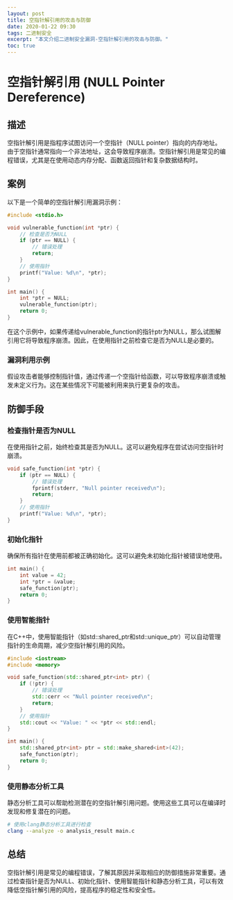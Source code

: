 ```yaml
---
layout: post
title: 空指针解引用的攻击与防御
date: 2020-01-22 09:30
tags: 二进制安全
excerpt: "本文介绍二进制安全漏洞-空指针解引用的攻击与防御。"
toc: true
---	
```

# 空指针解引用 (NULL Pointer Dereference) 

## 描述

空指针解引用是指程序试图访问一个空指针（NULL pointer）指向的内存地址。由于空指针通常指向一个非法地址，这会导致程序崩溃。空指针解引用是常见的编程错误，尤其是在使用动态内存分配、函数返回指针和复杂数据结构时。

## 案例
以下是一个简单的空指针解引用漏洞示例：

```c
#include <stdio.h>

void vulnerable_function(int *ptr) {
    // 检查是否为NULL
    if (ptr == NULL) {
        // 错误处理
        return;
    }
    // 使用指针
    printf("Value: %d\n", *ptr);
}

int main() {
    int *ptr = NULL;
    vulnerable_function(ptr);
    return 0;
}
```

在这个示例中，如果传递给vulnerable_function的指针ptr为NULL，那么试图解引用它将导致程序崩溃。因此，在使用指针之前检查它是否为NULL是必要的。

### 漏洞利用示例

假设攻击者能够控制指针值，通过传递一个空指针给函数，可以导致程序崩溃或触发未定义行为。这在某些情况下可能被利用来执行更复杂的攻击。

## 防御手段

### 检查指针是否为NULL

在使用指针之前，始终检查其是否为NULL。这可以避免程序在尝试访问空指针时崩溃。

```c
void safe_function(int *ptr) {
    if (ptr == NULL) {
        // 错误处理
        fprintf(stderr, "Null pointer received\n");
        return;
    }
    // 使用指针
    printf("Value: %d\n", *ptr);
}
```

### 初始化指针

确保所有指针在使用前都被正确初始化。这可以避免未初始化指针被错误地使用。

```c
int main() {
    int value = 42;
    int *ptr = &value;
    safe_function(ptr);
    return 0;
}
```

### 使用智能指针

在C++中，使用智能指针（如std::shared_ptr和std::unique_ptr）可以自动管理指针的生命周期，减少空指针解引用的风险。

```cpp
#include <iostream>
#include <memory>

void safe_function(std::shared_ptr<int> ptr) {
    if (!ptr) {
        // 错误处理
        std::cerr << "Null pointer received\n";
        return;
    }
    // 使用指针
    std::cout << "Value: " << *ptr << std::endl;
}

int main() {
    std::shared_ptr<int> ptr = std::make_shared<int>(42);
    safe_function(ptr);
    return 0;
}
```

### 使用静态分析工具

静态分析工具可以帮助检测潜在的空指针解引用问题。使用这些工具可以在编译时发现和修复潜在的问题。

```bash
# 使用clang静态分析工具进行检查
clang --analyze -o analysis_result main.c
```

## 总结

空指针解引用是常见的编程错误，了解其原因并采取相应的防御措施非常重要。通过检查指针是否为NULL、初始化指针、使用智能指针和静态分析工具，可以有效降低空指针解引用的风险，提高程序的稳定性和安全性。
